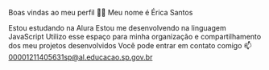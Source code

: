 Boas vindas ao meu perfil 💙💙
Meu nome é Érica Santos

Estou estudando na Alura
Estou me desenvolvendo na linguagem JavaScript
Utilizo esse espaço para minha organização e compartilhamento dos meu projetos desenvolvidos
Você pode entrar em contato comigo 📫
00001211405631sp@al.educacao.sp.gov.br

